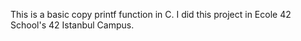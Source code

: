 This is a basic copy printf function in C. I did this project in Ecole 42 School's 42 Istanbul Campus.
